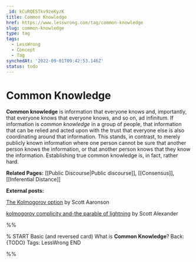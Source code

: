 ```yaml
---
_id: kCuRQE5Tkv9zeKyzK
title: Common Knowledge
href: https://www.lesswrong.com/tag/common-knowledge
slug: common-knowledge
type: tag
tags:
  - LessWrong
  - Concept
  - Tag
synchedAt: '2022-09-01T09:42:53.146Z'
status: todo
---
```


# Common Knowledge

**Common knowledge** is information that everyone knows and, importantly, that everyone knows that everyone knows, and so on, ad infinitum. If information is *common knowledge* in a group of people, that information that can be relied and acted upon with the trust that everyone else is also coordinating around that information. This stands, in contrast, to merely publicly known information where one person cannot be sure that another person knows the information, or that another person knows that they know the information. Establishing true common knowledge is, in fact, rather hard.

**Related Pages:** [[Public Discourse|Public discourse]], [[Consensus]], [[Inferential Distance]]

**External posts:** 

[The Kolmogorov option](https://www.scottaaronson.com/blog/?p=3376) by Scott Aaronson

[kolmogorov complicity and-the parable of lightning](https://slatestarcodex.com/2017/10/23/kolmogorov-complicity-and-the-parable-of-lightning/) by Scott Alexander


%%

% START
Basic (and reversed card)
What is **Common Knowledge**?
Back: {TODO}
Tags: LessWrong
END

%%
	
